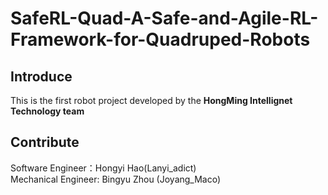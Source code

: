 # SafeRL-Quad-A-Safe-and-Agile-RL-Framework-for-Quadruped-Robots
## Introduce
This is the first robot project developed by the <b> HongMing Intellignet Technology team </b>

## 
## Contribute
Software Engineer：Hongyi Hao(Lanyi_adict)<br>
Mechanical Engineer: Bingyu Zhou (Joyang_Maco)
